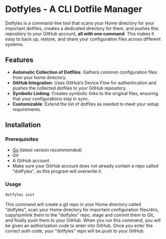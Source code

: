 # Dotfyles - A CLI Dotfile Manager
Dotfyles is a command-line tool that scans your Home directory for your important dotfiles, creates a dedicated directory for them, and pushes this repository to your GitHub account, **all with one command**. This makes it easy to back up, restore, and share your configuration files across different systems.

## Features
- **Automatic Collection of Dotfiles**: Gathers common configuration files from your home directory.
- **GitHub Integration**: Uses GitHub’s Device Flow for authentication and pushes the collected dotfiles to your GitHub repository.
- **Symbolic Linking**: Creates symbolic links to the original files, ensuring that your configurations stay in sync.
- **Customizable**: Extend the list of dotfiles as needed to meet your setup requirements.

## Installation

### Prerequisites
- [Go](https://golang.org/doc/install) (latest version recommended)
- Git
- A GitHub account.
- Make sure your GitHub account does not already contain a repo called "dotFyles", as this program will overwrite it.

### Usage
```bash
dotfyles init
```
This command will create a git repo in your Home directory called "dotfyles", scan your Home directory for important configuration files/dirs, copy/symlink them to the "dotfyles" repo, stage and commit them to Git, and finally push them to your GitHub. When you run this command, you will be given an authorization code to enter into GitHub. Once you enter the correct auth code, your "dotfyles" repo will be push to your GitHub.
